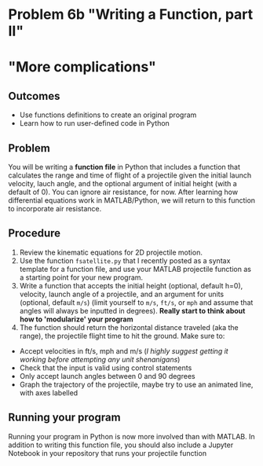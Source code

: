 # Problem 6b "Writing a Function, part II"
# "More complications"
## Outcomes
- Use functions definitions to create an original program
- Learn how to run user-defined code in Python
## Problem 
You will be writing a **function file** in Python that includes a function that calculates the range and time of flight of a projectile given the initial launch velocity, lauch angle, and the optional argument of initial height (with a default of 0). You can ignore air resistance, for now. After learning how differential equations work in MATLAB/Python, we will return to this function to incorporate air resistance.
## Procedure
1.  Review the kinematic equations for 2D projectile motion.
1.  Use the function `fsatellite.py` that I recently posted as a syntax template for a function file, and use your MATLAB projectile function as a starting point for your new program. 
1.  Write a function that accepts the initial height (optional, default h=0), velocity, launch angle of a projectile, and an argument for units (optional, default `m/s`) (limit yourself to `m/s`, `ft/s`, or `mph` and assume that angles will always be inputted in degrees). **Really start to think about how to 'modularize' your program**
1. The function should return the horizontal distance traveled (aka the range), the projectile flight time to hit the ground. Make sure to:
 * Accept velocities in ft/s, mph and m/s (*I highly suggest getting it working before attempting any unit shenanigans*)
 * Check that the input is valid using control statements
 * Only accept launch angles between 0 and 90 degrees
 * Graph the trajectory of the projectile, maybe try to use an animated line, with axes labelled
## Running your program
Running your program in Python is now more involved than with MATLAB. In addition to writing this function file, you should also include a Jupyter Notebook in your repository that runs your projectile function

```python

```
```

```

